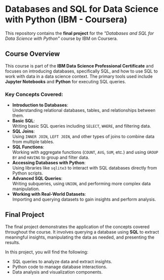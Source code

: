# Databases and SQL for Data Science with Python (IBM - Coursera)

This repository contains the **final project** for the _"Databases and SQL for Data Science with Python"_ course by IBM on Coursera.

## Course Overview

This course is part of the **IBM Data Science Professional Certificate** and focuses on introducing databases, specifically SQL, and how to use SQL to work with data in a data science context. The primary tools used include **Jupyter Notebooks** and **Python** for executing SQL queries.

### Key Concepts Covered:
- **Introduction to Databases**:  
  Understanding relational databases, tables, and relationships between them.
- **Basic SQL**:  
  Writing basic SQL queries including `SELECT`, `WHERE`, and filtering data.
- **SQL Joins**:  
  Using `INNER JOIN`, `LEFT JOIN`, and other types of joins to combine data from multiple tables.
- **SQL Functions**:  
  Working with aggregate functions (`COUNT`, `AVG`, `SUM`, etc.) and using `GROUP BY` and `HAVING` to group and filter data.
- **Accessing Databases with Python**:  
  Using libraries like `sqlite3` to interact with SQL databases directly from Python scripts.
- **Advanced SQL Queries**:  
  Writing subqueries, using `UNION`, and performing more complex data manipulation.
- **Working with Real-World Datasets**:  
  Importing and querying datasets to gain insights and perform analysis.

## Final Project

The final project demonstrates the application of the concepts covered throughout the course. It involves querying a database using **SQL** to extract meaningful insights, manipulating the data as needed, and presenting the results.

In this project, you will find the following:
- SQL queries to analyze data and extract insights.
- Python code to manage database interactions.
- Data analysis and visualization components.
